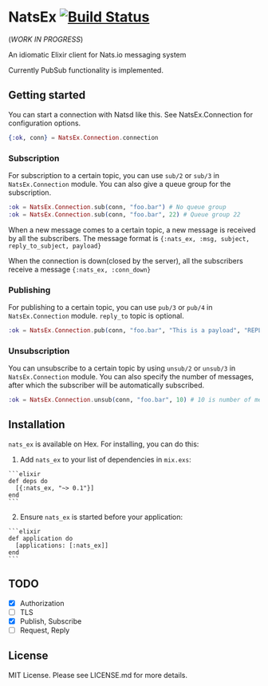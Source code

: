# NatsEx [![Build Status](https://travis-ci.org/iamd3vil/nats_ex.svg?branch=master)](https://travis-ci.org/iamd3vil/nats_ex)

(*WORK IN PROGRESS*)

An idiomatic Elixir client for Nats.io messaging system

Currently PubSub functionality is implemented.

## Getting started

You can start a connection with Natsd like this. See NatsEx.Connection for configuration options.

```elixir
{:ok, conn} = NatsEx.Connection.connection
```

### Subscription

For subscription to a certain topic, you can use `sub/2` or `sub/3` in `NatsEx.Connection` module. You can also give a queue group for the subscription.

```elixir
:ok = NatsEx.Connection.sub(conn, "foo.bar") # No queue group
:ok = NatsEx.Connection.sub(conn, "foo.bar", 22) # Queue group 22
```

When a new message comes to a certain topic, a new message is received by all the subscribers. The message format is `{:nats_ex, :msg, subject, reply_to_subject, payload}`

When the connection is down(closed by the server), all the subscribers receive a message `{:nats_ex, :conn_down}`

### Publishing

For publishing to a certain topic, you can use `pub/3` or `pub/4` in `NatsEx.Connection` module. `reply_to` topic is optional.

```elixir
:ok = NatsEx.Connection.pub(conn, "foo.bar", "This is a payload", "REPLY_SUBJECT")
```

### Unsubscription

You can unsubscribe to a certain topic by using `unsub/2` or `unsub/3` in `NatsEx.Connection` module. You can also specify the number of messages, after which the subscriber will be automatically subscribed.

```elixir
:ok = NatsEx.Connection.unsub(conn, "foo.bar", 10) # 10 is number of messages until unsubscription. This is optional
```

## Installation

`nats_ex` is available on Hex. For installing, you can do this:

  1. Add `nats_ex` to your list of dependencies in `mix.exs`:

    ```elixir
    def deps do
      [{:nats_ex, "~> 0.1"}]
    end
    ```

  2. Ensure `nats_ex` is started before your application:

    ```elixir
    def application do
      [applications: [:nats_ex]]
    end
    ```

## TODO

- [x] Authorization
- [ ] TLS
- [x] Publish, Subscribe
- [ ] Request, Reply

## License

MIT License. Please see LICENSE.md for more details.
